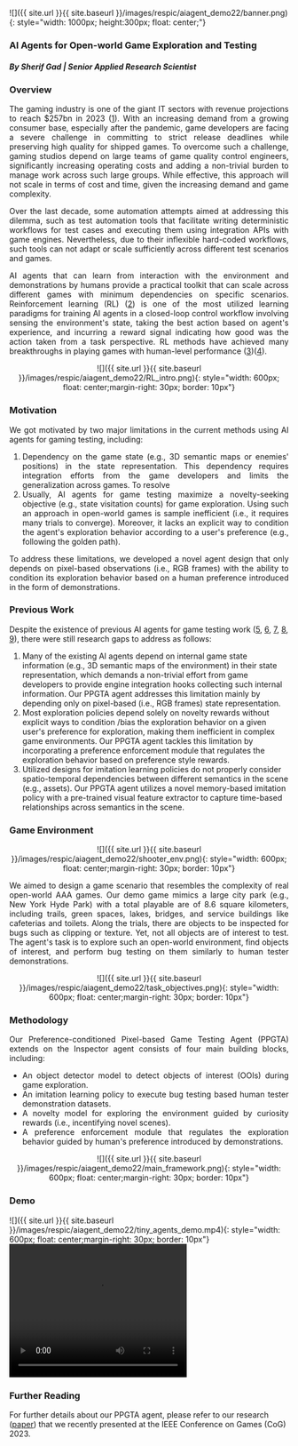 ![]({{ site.url }}{{ site.baseurl }}/images/respic/aiagent_demo22/banner.png){: style="width: 1000px; height:300px; float: center;"}

### AI Agents for Open-world Game Exploration and Testing 
##### By Sherif Gad | Senior Applied Research Scientist


### Overview
<div style="text-align: justify">

The gaming industry is one of the giant IT sectors with revenue projections to reach $257bn in 2023 ([1](https://www.weforum.org/agenda/2022/07/gaming-pandemic-lockdowns-pwc-growth/)). With an increasing demand from a growing consumer base, especially after the pandemic, game developers are facing a severe challenge in committing to strict release deadlines while preserving high quality for shipped games. To overcome such a challenge, gaming studios depend on large teams of game quality control engineers, significantly increasing operating costs and adding a non-trivial burden to manage work across such large groups. While effective, this approach will not scale in terms of cost and time, given the increasing demand and game complexity. 

Over the last decade, some automation attempts aimed at addressing this dilemma, such as test automation tools that facilitate writing deterministic workflows for test cases and executing them using integration APIs with game engines. Nevertheless, due to their inflexible hard-coded workflows, such tools can not adapt or scale sufficiently across different test scenarios and games.

AI agents that can learn from interaction with the environment and demonstrations by humans provide a practical toolkit that can scale across different games with minimum dependencies on specific scenarios. Reinforcement learning (RL) ([2](https://lilianweng.github.io/posts/2018-02-19-rl-overview/)) is one of the most utilized learning paradigms for training AI agents in a closed-loop control workflow involving sensing the environment's state, taking the best action based on agent's experience, and incurring a reward signal indicating how good was the action taken from a task perspective. RL methods have achieved many breakthroughs in playing games with human-level performance ([3](https://ai.googleblog.com/2015/02/from-pixels-to-actions-human-level.html?m=1/))([4](https://www.deepmind.com/blog/agent57-outperforming-the-human-atari-benchmark)).
</div>

<p align="center">
![]({{ site.url }}{{ site.baseurl }}/images/respic/aiagent_demo22/RL_intro.png){: style="width: 600px; float: center;margin-right: 30px; border: 10px"}
</p>

### Motivation
<div style="text-align: justify">

We got motivated by two major limitations in the current methods using AI agents for gaming testing, including:

<ol>
<li>
 Dependency on the game state (e.g., 3D semantic maps or enemies' positions) in the state representation. This dependency requires integration efforts from the game developers and limits the generalization across games. To resolve
</li>
<li>
Usually, AI agents for game testing maximize a novelty-seeking objective (e.g., state visitation counts) for game exploration. Using such an approach in open-world games is sample inefficient (i.e., it requires many trials to converge). Moreover, it lacks an explicit way to condition the agent's exploration behavior according to a user's preference (e.g., following the golden path). 
</li>
</ol>

To address these limitations, we developed a novel agent design that only depends on pixel-based observations (i.e., RGB frames) with the ability to condition its exploration behavior based on a human preference introduced in the form of demonstrations. 
</div>

### Previous Work

Despite the existence of previous AI agents for game testing work ([5](https://ieeexplore.ieee.org/document/8848091), [6](https://ieeexplore.ieee.org/document/8952543), [7](https://ieeexplore.ieee.org/document/9231552), [8](https://arxiv.org/abs/2103.13798), [9](https://arxiv.org/abs/2201.06865)), there were still research gaps to address as follows:

<ol>
<li>
Many of the existing AI agents depend on internal game state information (e.g., 3D semantic maps of the environment) in their state representation, which demands a non-trivial effort from game developers to provide engine integration hooks collecting such internal information. Our PPGTA agent addresses this limitation mainly by depending only on pixel-based (i.e., RGB frames) state representation.
</li>
<li>
Most exploration policies depend solely on novelty rewards without explicit ways to condition /bias the exploration behavior on a given user's preference for exploration, making them inefficient in complex game environments. Our PPGTA agent tackles this limitation by incorporating a preference enforcement module that regulates the exploration behavior based on preference style rewards. 
</li>
<li>
Utilized designs for imitation learning policies do not properly consider spatio-temporal dependencies between different semantics in the scene (e.g., assets). Our PPGTA agent utilizes a novel memory-based imitation policy with a pre-trained visual feature extractor to capture time-based relationships across semantics in the scene.
</li>
</ol>

### Game Environment

<p align="center">
 ![]({{ site.url }}{{ site.baseurl }}/images/respic/aiagent_demo22/shooter_env.png){: style="width: 600px; float: center;margin-right: 30px; border: 10px"}
</p>

<div style="text-align: justify">
We aimed to design a game scenario that resembles the complexity of real open-world AAA games. Our demo game mimics a large city park (e.g., New York Hyde Park) with a total playable are of 8.6 square kilometers, including trails, green spaces, lakes, bridges, and service buildings like cafeterias and toilets. Along the trials, there are objects to be inspected for bugs such as clipping or texture. Yet, not all objects are of interest to test. The agent's task is to explore such an open-world environment, find objects of interest, and perform bug testing on them similarly to human tester demonstrations.
</div>

<p align="center">
 ![]({{ site.url }}{{ site.baseurl }}/images/respic/aiagent_demo22/task_objectives.png){: style="width: 600px; float: center;margin-right: 30px; border: 10px"}
</p>

### Methodology

<div style="text-align: justify">

Our Preference-conditioned Pixel-based Game Testing Agent (PPGTA) extends on the Inspector agent consists of four main building blocks, including:

<ul>
<li> An object detector model to detect objects of interest (OOIs) during game exploration.</li>
<li> An imitation learning policy to execute bug testing based human tester demonstration datasets.</li>
<li> A novelty model for exploring the environment guided by curiosity rewards (i.e., incentifying novel scenes).</li>
<li> A preference enforcement module that regulates the exploration behavior guided by human's preference introduced by demonstrations.</li>
</ul>

</div>

<p align="center">
 ![]({{ site.url }}{{ site.baseurl }}/images/respic/aiagent_demo22/main_framework.png){: style="width: 600px; float: center;margin-right: 30px; border: 10px"}
</p>


<div style="text-align: justify">

</div>

### Demo

![]({{ site.url }}{{ site.baseurl }}/images/respic/aiagent_demo22/tiny_agents_demo.mp4){: style="width: 600px; float: center;margin-right: 30px; border: 10px"}
<video width="320" height="240" controls>
  <source src="{{ site.url }}{{ site.baseurl }}/images/respic/aiagent_demo22/tiny_agents_demo.mp4" type="video/mp4">
</video>

### Further Reading
For further details about our PPGTA agent, please refer to our research ([paper](https://arxiv.org/abs/2308.09289)) that we recently presented at the IEEE Conference on Games (CoG) 2023.
